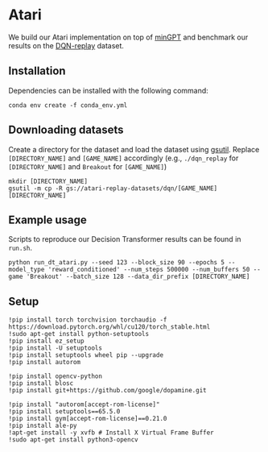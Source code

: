 
# Atari

We build our Atari implementation on top of [minGPT](https://github.com/karpathy/minGPT) and benchmark our results on the [DQN-replay](https://github.com/google-research/batch_rl) dataset. 

## Installation

Dependencies can be installed with the following command:

```
conda env create -f conda_env.yml
```

## Downloading datasets

Create a directory for the dataset and load the dataset using [gsutil](https://cloud.google.com/storage/docs/gsutil_install#install). Replace `[DIRECTORY_NAME]` and `[GAME_NAME]` accordingly (e.g., `./dqn_replay` for `[DIRECTORY_NAME]` and `Breakout` for `[GAME_NAME]`)
```
mkdir [DIRECTORY_NAME]
gsutil -m cp -R gs://atari-replay-datasets/dqn/[GAME_NAME] [DIRECTORY_NAME]
```

## Example usage

Scripts to reproduce our Decision Transformer results can be found in `run.sh`.

```
python run_dt_atari.py --seed 123 --block_size 90 --epochs 5 --model_type 'reward_conditioned' --num_steps 500000 --num_buffers 50 --game 'Breakout' --batch_size 128 --data_dir_prefix [DIRECTORY_NAME]
```

## Setup
```
!pip install torch torchvision torchaudio -f https://download.pytorch.org/whl/cu120/torch_stable.html
!sudo apt-get install python-setuptools
!pip install ez_setup
!pip install -U setuptools
!pip install setuptools wheel pip --upgrade
!pip install autorom

!pip install opencv-python
!pip install blosc
!pip install git+https://github.com/google/dopamine.git

!pip install "autorom[accept-rom-license]"
!pip install setuptools==65.5.0
!pip install gym[accept-rom-license]==0.21.0
!pip install ale-py
!apt-get install -y xvfb # Install X Virtual Frame Buffer
!sudo apt-get install python3-opencv
```

